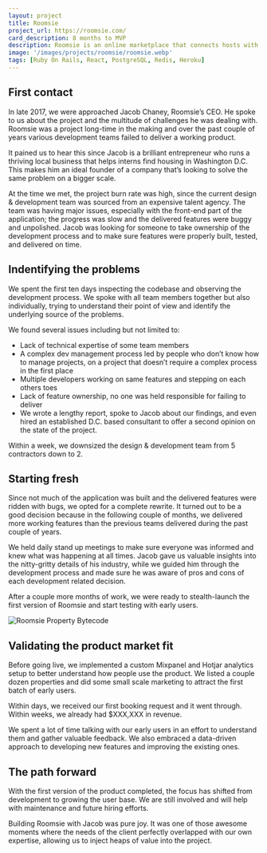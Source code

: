 ```yaml
---
layout: project
title: Roomsie
project_url: https://roomsie.com/
card_description: 8 months to MVP
description: Roomsie is an online marketplace that connects hosts with interns, students, and recent graduates looking for medium-term housing in Washington, D.C. A complex product built from the ground up.
image: '/images/projects/roomsie/roomsie.webp'
tags: [Ruby On Rails, React, PostgreSQL, Redis, Heroku]
---
```

## First contact
In late 2017, we were approached Jacob Chaney, Roomsie’s CEO. He spoke to us about the project and the multitude of challenges he was dealing with. Roomsie was a project long-time in the making and over the past couple of years various development teams failed to deliver a working product.

It pained us to hear this since Jacob is a brilliant entrepreneur who runs a thriving local business that helps interns find housing in Washington D.C. This makes him an ideal founder of a company that’s looking to solve the same problem on a bigger scale.

At the time we met, the project burn rate was high, since the current design & development team was sourced from an expensive talent agency. The team was having major issues, especially with the front-end part of the application; the progress was slow and the delivered features were buggy and unpolished. Jacob was looking for someone to take ownership of the development process and to make sure features were properly built, tested, and delivered on time.


## Indentifying the problems

We spent the first ten days inspecting the codebase and observing the development process. We spoke with all team members together but also individually, trying to understand their point of view and identify the underlying source of the problems.

We found several issues including but not limited to:

* Lack of technical expertise of some team members
* A complex dev management process led by people who don’t know how to manage projects, on a project that doesn’t require a complex process in the first place
* Multiple developers working on same features and stepping on each others toes
* Lack of feature ownership, no one was held responsible for failing to deliver
* We wrote a lengthy report, spoke to Jacob about our findings, and even hired an established D.C. based consultant to offer a second opinion on the state of the project.

Within a week, we downsized the design & development team from 5 contractors down to 2.

## Starting fresh

Since not much of the application was built and the delivered features were ridden with bugs, we opted for a complete rewrite. It turned out to be a good decision because in the following couple of months, we delivered more working features than the previous teams delivered during the past couple of years.

We held daily stand up meetings to make sure everyone was informed and knew what was happening at all times. Jacob gave us valuable insights into the nitty-gritty details of his industry, while we guided him through the development process and made sure he was aware of pros and cons of each development related decision.

After a couple more months of work, we were ready to stealth-launch the first version of Roomsie and start testing with early users.

![Roomsie Property Bytecode]({{site.baseurl}}/images/projects/roomsie/property.webp)

## Validating the product market fit

Before going live, we implemented a custom Mixpanel and Hotjar analytics setup to better understand how people use the product. We listed a couple dozen properties and did some small scale marketing to attract the first batch of early users.

Within days, we received our first booking request and it went through. Within weeks, we already had $XXX,XXX in revenue.

We spent a lot of time talking with our early users in an effort to understand them and gather valuable feedback. We also embraced a data-driven approach to developing new features and improving the existing ones.

## The path forward

With the first version of the product completed, the focus has shifted from development to growing the user base. We are still involved and will help with maintenance and future hiring efforts.

Building Roomsie with Jacob was pure joy. It was one of those awesome moments where the needs of the client perfectly overlapped with our own expertise, allowing us to inject heaps of value into the project.